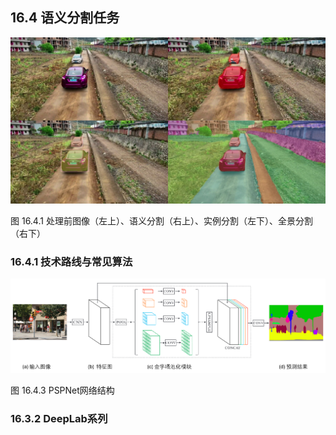 ## 16.4 语义分割任务

<img src="./img/16.2-分割.jpg"> 

图 16.4.1 处理前图像（左上）、语义分割（右上）、实例分割（左下）、全景分割（右下）  

### 16.4.1 技术路线与常见算法

<img src="./img/16.2-PSPNet网络结构.png"> 

图 16.4.3 PSPNet网络结构

### 16.3.2 DeepLab系列

